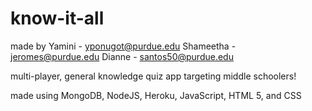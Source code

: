 # know-it-all

made by Yamini - yponugot@purdue.edu 
        Shameetha - jeromes@purdue.edu 
        Dianne - santos50@purdue.edu 

multi-player, general knowledge quiz app targeting middle schoolers!

made using MongoDB, NodeJS, Heroku, JavaScript, HTML 5, and CSS